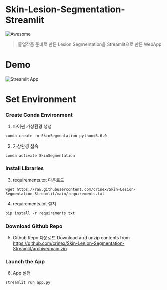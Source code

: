 # Skin-Lesion-Segmentation-Streamlit
![Awesome](https://cdn.rawgit.com/sindresorhus/awesome/d7305f38d29fed78fa85652e3a63e154dd8e8829/media/badge.svg)
> 졸업작품 준비로 만든 Lesion Segmentation을 Streamlit으로 만든 WebApp

# Demo
![Streamlit App](https://static.streamlit.io/badges/streamlit_badge_black_white.svg)

# Set Environment
### Create Conda Environment
1. 파이썬 가상환경 생성
```
conda create -n SkinSegmentation python=3.6.0
```

2. 가상환경 접속
```
conda activate SkinSegmentation
```
### Install Libraries
3. requirements.txt 다운로드
```
wget https://raw.githubusercontent.com/crinex/Skin-Lesion-Segmentation-Streamlit/main/requirements.txt
```

4. requirements.txt 설치
```
pip install -r requirements.txt
```

### Download Github Repo
5. Github Repo 다운로드
Download and unzip contents from https://github.com/crinex/Skin-Lesion-Segmentation-Streamlit/archive/main.zip
### Launch the App
6. App 실행
```
streamlit run app.py
```
